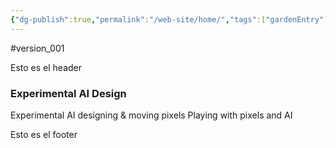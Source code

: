 ```yaml
---
{"dg-publish":true,"permalink":"/web-site/home/","tags":["gardenEntry"]}
---
```


#version_001


<div class="transclusion internal-embed is-loaded"><div class="markdown-embed">



Esto es el header

</div></div>


### Experimental AI Design


Experimental AI designing & moving pixels 
Playing with pixels and AI


<div class="transclusion internal-embed is-loaded"><div class="markdown-embed">



Esto es el footer

</div></div>
